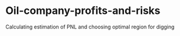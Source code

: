 # Oil-company-profits-and-risks
Calculating estimation of PNL and choosing optimal region for digging

